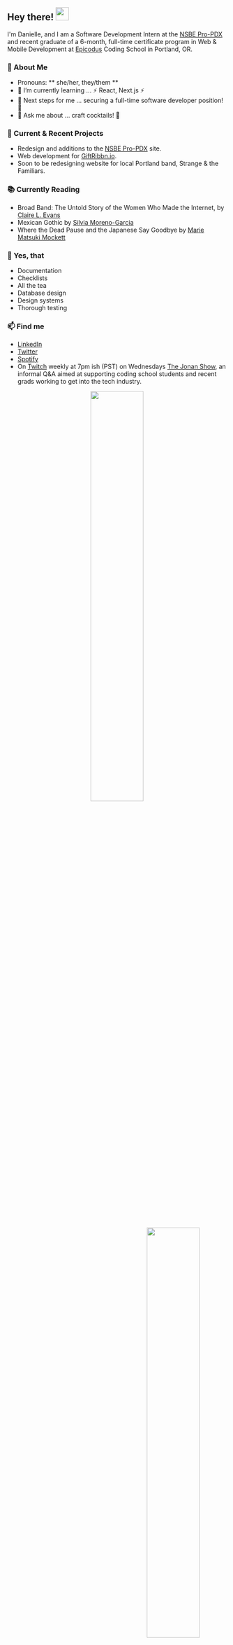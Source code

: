  <div>  
  <h2>Hey there! <img src="https://raw.githubusercontent.com/MartinHeinz/MartinHeinz/master/wave.gif" width="30px"></h2>
  <p>
  </p>
</div>

I'm Danielle, and I am a Software Development Intern at the [NSBE Pro-PDX](https://www.nsbepropdx.org/) and recent graduate of a 6-month, full-time certificate program in Web & Mobile Development at [Epicodus](www.epicodus.com) Coding School in Portland, OR. 

<h3> 📃 About Me </h3>

- Pronouns: ** she/her, they/them **
- 🌱 I’m currently learning ... ⚡ React, Next.js ⚡ 
- 👣 Next steps for me ... securing a full-time software developer position! 🦾
- 💬 Ask me about ... craft cocktails! 🍹 

<h3> 🚧 Current & Recent Projects </h3>

- Redesign and additions to the [NSBE Pro-PDX](https://www.nsbepropdx.org/) site.
- Web development for [GiftRibbn.io](giftribbn.io).
- Soon to be redesigning website for local Portland band, Strange & the Familiars.

<h3> 📚 Currently Reading </h3>

- Broad Band: The Untold Story of the Women Who Made the Internet, by [Claire L. Evans](https://clairelevans.com/)
- Mexican Gothic by [Silvia Moreno-Garcia](https://silviamoreno-garcia.com/)
- Where the Dead Pause and the Japanese Say Goodbye by [Marie Matsuki Mockett](http://www.mariemockett.com/books/where-the-dead-pause-the-japanese-say-goodbye/)

<h3> 🤩 Yes, that </h3>

- Documentation
- Checklists
- All the tea
- Database design
- Design systems
- Thorough testing

<h3> 📫 Find me </h3>

- <a href=https://www.linkedin.com/in/danielle-thompson74/>LinkedIn</a>
- <a href=https://twitter.com/danitcodes/>Twitter</a>
- <a href=https://open.spotify.com/user/1264447945/>Spotify</a>
- On <a href=https://www.twitch.tv/danitcodes/>Twitch</a> weekly at 7pm ish (PST) on Wednesdays <a href=https://www.twitch.tv/thejonanshow/>The Jonan Show</a>, an informal Q&A aimed at supporting coding school students and recent grads working to get into the tech industry.


<div align="center">
 
 <img style="display:inline-block" src="https://github-readme-stats.vercel.app/api/?username=danitcodes&show_icons=true&theme=algolia&hide_border=true" width="49%"/>
 <br/>
 <img style="display:inline-block; float:right" src="https://github-readme-stats.vercel.app/api/top-langs/?username=danitcodes&show_icons=true&theme=algolia&layout=compact&hide_border=true&hide=smalltalk" width="49%"/>
 
</div>
